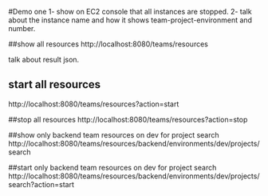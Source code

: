 #Demo one
1- show on EC2 console that all instances are stopped.
2- talk about the instance name and how it shows team-project-environment and number.

##show all resources
http://localhost:8080/teams/resources

talk about result json.

## start all resources
http://localhost:8080/teams/resources?action=start

##stop all resources
http://localhost:8080/teams/resources?action=stop

##show only backend team resources on dev for project search
http://localhost:8080/teams/resources/backend/environments/dev/projects/search


##start only backend team resources on dev for project search
http://localhost:8080/teams/resources/backend/environments/dev/projects/search?action=start

